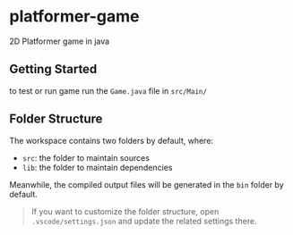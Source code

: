 # platformer-game
2D Platformer game in java

## Getting Started

to test or run game run the `Game.java` file in `src/Main/`

## Folder Structure

The workspace contains two folders by default, where:

- `src`: the folder to maintain sources
- `lib`: the folder to maintain dependencies

Meanwhile, the compiled output files will be generated in the `bin` folder by default.

> If you want to customize the folder structure, open `.vscode/settings.json` and update the related settings there.
